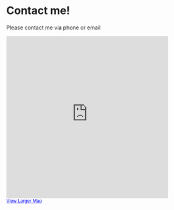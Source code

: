 Contact me!
============

Please contact me via phone or email

<iframe width="425" height="425" frameborder="0" scrolling="no" marginheight="0" marginwidth="0" src="http://maps.google.com/maps?f=q&amp;source=s_q&amp;hl=en&amp;geocode=&amp;q=Road+To+Great+Neck+Rd,+Vineyard+Haven,+Dukes,+Massachusetts+02568&amp;aq=&amp;sll=41.371346,-70.662617&amp;sspn=0.016071,0.031543&amp;g=9+Road+To+Great+Neck+Rd,+Vineyard+Haven,+Dukes,+Massachusetts+02568&amp;ie=UTF8&amp;hq=&amp;hnear=Road+To+Great+Neck+Rd,+Vineyard+Haven,+Dukes,+Massachusetts+02568&amp;z=14&amp;ll=41.371346,-70.662617&amp;output=embed"></iframe><br /><small><a href="http://maps.google.com/maps?f=q&amp;source=embed&amp;hl=en&amp;geocode=&amp;q=Road+To+Great+Neck+Rd,+Vineyard+Haven,+Dukes,+Massachusetts+02568&amp;aq=&amp;sll=41.371346,-70.662617&amp;sspn=0.016071,0.031543&amp;g=9+Road+To+Great+Neck+Rd,+Vineyard+Haven,+Dukes,+Massachusetts+02568&amp;ie=UTF8&amp;hq=&amp;hnear=Road+To+Great+Neck+Rd,+Vineyard+Haven,+Dukes,+Massachusetts+02568&amp;z=14&amp;ll=41.371346,-70.662617" style="color:#0000FF;text-align:left">View Larger Map</a></small>
